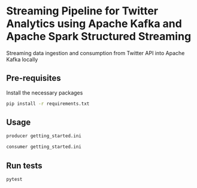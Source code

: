 # Streaming Pipeline for Twitter Analytics using Apache Kafka and Apache Spark Structured Streaming
Streaming data ingestion and consumption from Twitter API into Apache Kafka locally

## Pre-requisites
Install the necessary packages

````bash
pip install -r requirements.txt
````

## Usage
```bash
producer getting_started.ini

consumer getting_started.ini
```


## Run tests
````bash
pytest
````
